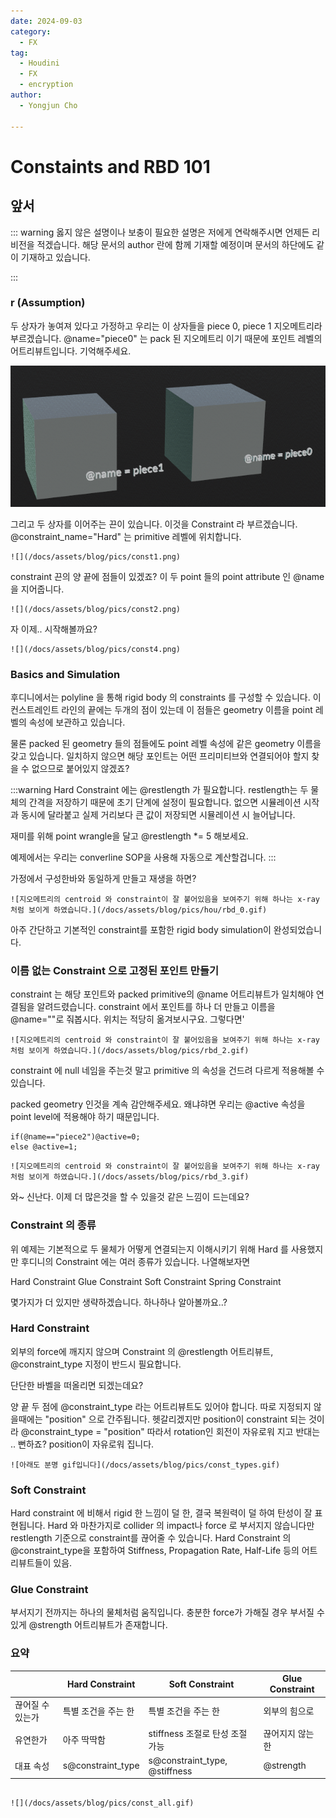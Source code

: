```yaml
---
date: 2024-09-03
category:
  - FX  
tag:
  - Houdini
  - FX
  - encryption
author:
  - Yongjun Cho

---
```


# Constaints and RBD 101


## 앞서
::: warning
옳지 않은 설명이나 보충이 필요한 설명은 저에게 연락해주시면 언제든 리비전을 적겠습니다.
해당 문서의 author 란에 함께 기재할 예정이며 문서의 하단에도 같이 기재하고 있습니다.

:::

### r (Assumption)

두 상자가 놓여져 있다고 가정하고 우리는 이 상자들을 piece 0, piece 1 지오메트리라 부르겠습니다.
@name="piece0" 는 pack 된 지오메트리 이기 때문에 포인트 레벨의 어트리뷰트입니다. 기억해주세요. 

![](./docs/assets/blog/pics/const3.png)

그리고 두 상자를 이어주는 끈이 있습니다. 이것을 Constraint 라 부르겠습니다.
@constraint_name="Hard" 는 primitive 레벨에 위치합니다.
```
![](/docs/assets/blog/pics/const1.png)
```
constraint 끈의 양 끝에 점들이 있겠죠? 이 두 point 들의 point attribute 인 @name을 지어줍니다.
```
![](/docs/assets/blog/pics/const2.png)
```
자 이제.. 시작해볼까요?
```
![](/docs/assets/blog/pics/const4.png)
```

### Basics and Simulation

후디니에서는 polyline 을 통해 rigid body 의 constraints 를 구성할 수 있습니다. 이 컨스트레인트 라인의 끝에는 두개의 점이 있는데 이 점들은 geometry 이름을 point 레벨의 속성에 보관하고 있습니다. 

물론 packed 된 geometry 들의 점들에도 point 레벨 속성에 같은 geometry 이름을 갖고 있습니다. 
일치하지 않으면 해당 포인트는 어떤 프리미티브와 연결되어야 할지 찾을 수 없으므로 붙어있지 않겠죠? 

:::warning
Hard Constraint 에는 @restlength 가 필요합니다. restlength는 두 물체의 간격을 저장하기 때문에 초기 단계에 설정이 필요합니다. 없으면 시뮬레이션 시작과 동시에 달라붙고 실제 거리보다 큰 값이 저장되면 시뮬레이션 시 늘어납니다. 

재미를 위해 point wrangle을 달고 @restlength *= 5 해보세요.

예제에서는 우리는 converline SOP을 사용해  자동으로 계산할겁니다.
:::

가정에서 구성한바와 동일하게 만들고 재생을 하면?
```
![지오메트리의 centroid 와 constraint이 잘 붙어있음을 보여주기 위해 하나는 x-ray 처럼 보이게 하였습니다.](/docs/assets/blog/pics/hou/rbd_0.gif)
```
아주 간단하고 기본적인 constraint를 포함한 rigid body simulation이 완성되었습니다.


### 이름 없는 Constraint 으로 고정된 포인트 만들기 

constraint 는 해당 포인트와 packed primitive의 @name 어트리뷰트가 일치해야 연결됨을 알려드렸습니다. constraint 에서 포인트를 하나 더 만들고 이름을 @name=""로 줘봅시다. 위치는 적당히 옮겨보시구요. 그렇다면'

```
![지오메트리의 centroid 와 constraint이 잘 붙어있음을 보여주기 위해 하나는 x-ray 처럼 보이게 하였습니다.](/docs/assets/blog/pics/rbd_2.gif)
```

constraint 에 null 네임을 주는것 말고 primitive 의 속성을 건드려 다르게 적용해볼 수 있습니다. 

packed geometry 인것을 계속 감안해주세요. 왜냐햐면 우리는 @active 속성을 point level에 적용해야 하기 때문입니다.

```vex
if(@name=="piece2")@active=0;
else @active=1;
```

```
![지오메트리의 centroid 와 constraint이 잘 붙어있음을 보여주기 위해 하나는 x-ray 처럼 보이게 하였습니다.](/docs/assets/blog/pics/rbd_3.gif)
```
와~ 신난다. 이제 더 많은것을 할 수 있을것 같은 느낌이 드는데요?




### Constraint 의 종류

위 예제는 기본적으로 두 물체가 어떻게 연결되는지 이해시키기 위해 Hard 를 사용했지만 후디니의 Constraint 에는 여러 종류가 있습니다. 나열해보자면 

Hard Constraint
Glue Constraint
Soft Constraint
Spring Constraint

몇가지가 더 있지만 생략하겠습니다. 하나하나 알아볼까요..?

### Hard Constraint

외부의 force에 깨지지 않으며 Constraint 의 @restlength 어트리뷰트, @constraint_type 지정이 반드시 필요합니다.

단단한 바벨을 떠올리면 되겠는데요?

양 끝 두 점에 @constraint_type 라는 어트리뷰트도 있어야 합니다. 따로 지정되지 않을때에는 "position" 으로 간주됩니다. 
헷갈리겠지만 position이 constraint 되는 것이라 @constraint_type = "position" 따라서 rotation인 회전이 자유로워 지고 반대는 .. 뻔하죠? position이 자유로워 집니다.

```
![아래도 분명 gif입니다](/docs/assets/blog/pics/const_types.gif)
```
### Soft Constraint

Hard constraint 에 비해서 rigid 한 느낌이 덜 한, 결국 복원력이 덜 하여 탄성이 잘 표현됩니다. Hard 와 마찬가지로 collider 의 impact나 force 로 부서지지 않습니다만 restlength 기준으로 constraint를 끊어줄 수 있습니다.
Hard Constraint 의 @constraint_type을 포함하여 Stiffness, Propagation Rate, Half-Life 등의 어트리뷰트들이 있음.

### Glue Constraint

부서지기 전까지는 하나의 물체처럼 움직입니다. 충분한 force가 가해질 경우 부서질 수 있게 @strength 어트리뷰트가 존재합니다.



### 요약

|   | Hard Constraint | Soft Constraint | Glue Constraint |
| -- | -- | -- |-- |
| 끊어질 수 있는가  | 특별 조건을 주는 한  | 특별 조건을 주는 한 | 외부의 힘으로 |
| 유연한가  | 아주 딱딱함  | stiffness 조절로 탄성 조절 가능 | 끊어지지 않는 한 |
| 대표 속성  | s@constraint_type  | s@constraint_type, @stiffness | @strength |
```

![](/docs/assets/blog/pics/const_all.gif)
```